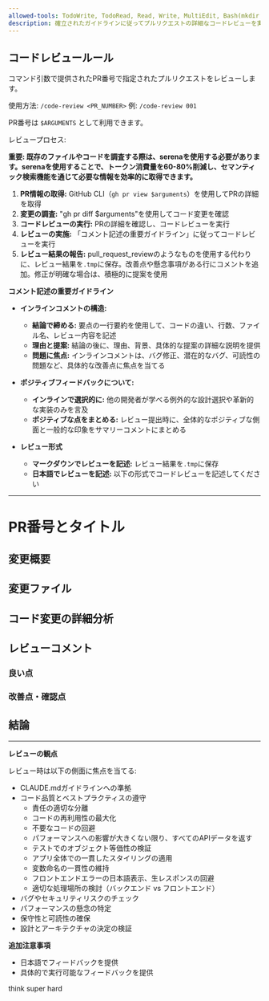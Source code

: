 ```yaml
---
allowed-tools: TodoWrite, TodoRead, Read, Write, MultiEdit, Bash(mkdir:*), Bash(gh pr view:*), Bash(gh pr diff:*), mcp__serena__find_file, mcp__serena__find_symbol, mcp__serena__list_memories, mcp__serena__search_for_pattern
description: 確立されたガイドラインに従ってプルリクエストの詳細なコードレビューを実行し、コード品質、ベストプラクティス、保守性に焦点を当てて建設的なフィードバックを提供します
---
```


## コードレビュールール

コマンド引数で提供されたPR番号で指定されたプルリクエストをレビューします。

使用方法: `/code-review <PR_NUMBER>`
例: `/code-review 001`

PR番号は `$ARGUMENTS` として利用できます。

レビュープロセス:

**重要: 既存のファイルやコードを調査する際は、serenaを使用する必要があります。serenaを使用することで、トークン消費量を60-80%削減し、セマンティック検索機能を通じて必要な情報を効率的に取得できます。**

1. **PR情報の取得:** GitHub CLI（`gh pr view $arguments`）を使用してPRの詳細を取得
2. **変更の調査:** "gh pr diff $arguments"を使用してコード変更を確認
3. **コードレビューの実行:** PRの詳細を確認し、コードレビューを実行
4. **レビューの実施:** 「コメント記述の重要ガイドライン」に従ってコードレビューを実行
5. **レビュー結果の報告:** pull_request_reviewのようなものを使用する代わりに、レビュー結果を`.tmp`に保存。改善点や懸念事項がある行にコメントを追加。修正が明確な場合は、積極的に提案を使用

**コメント記述の重要ガイドライン**

- **インラインコメントの構造:**

  - **結論で締める:** 要点の一行要約を使用して、コードの違い、行数、ファイル名、レビュー内容を記述
  - **理由と提案:** 結論の後に、理由、背景、具体的な提案の詳細な説明を提供
  - **問題に焦点:** インラインコメントは、バグ修正、潜在的なバグ、可読性の問題など、具体的な改善点に焦点を当てる

- **ポジティブフィードバックについて:**

  - **インラインで選択的に:** 他の開発者が学べる例外的な設計選択や革新的な実装のみを言及
  - **ポジティブな点をまとめる:** レビュー提出時に、全体的なポジティブな側面と一般的な印象をサマリーコメントにまとめる

- **レビュー形式**
  - **マークダウンでレビューを記述:** レビュー結果を`.tmp`に保存
  - **日本語でレビューを記述:** 以下の形式でコードレビューを記述してください

---

# PR番号とタイトル

## 変更概要

## 変更ファイル

## コード変更の詳細分析

## レビューコメント

### 良い点

### 改善点・確認点

## 結論

---

**レビューの観点**

レビュー時は以下の側面に焦点を当てる:

- CLAUDE.mdガイドラインへの準拠
- コード品質とベストプラクティスの遵守
  - 責任の適切な分離
  - コードの再利用性の最大化
  - 不要なコードの回避
  - パフォーマンスへの影響が大きくない限り、すべてのAPIデータを返す
  - テストでのオブジェクト等価性の検証
  - アプリ全体での一貫したスタイリングの適用
  - 変数命名の一貫性の維持
  - フロントエンドエラーの日本語表示、生レスポンスの回避
  - 適切な処理場所の検討（バックエンド vs フロントエンド）
- バグやセキュリティリスクのチェック
- パフォーマンスの懸念の特定
- 保守性と可読性の確保
- 設計とアーキテクチャの決定の検証

**追加注意事項**

- 日本語でフィードバックを提供
- 具体的で実行可能なフィードバックを提供

think super hard
